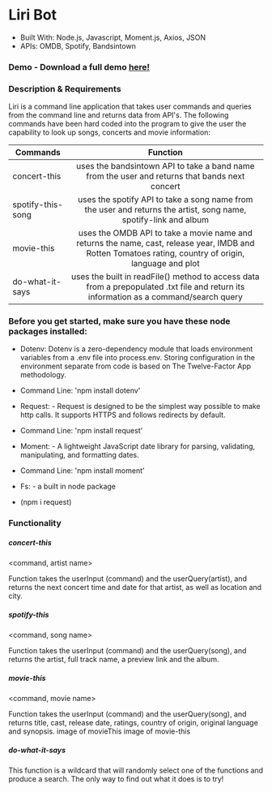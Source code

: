 # Liri Bot

* Built With: Node.js, Javascript, Moment.js, Axios, JSON
* APIs: OMDB, Spotify, Bandsintown

### Demo - Download a full demo [here!](https://github.com/mbolters/LiriBot/blob/master/liribot.mov)

### Description & Requirements
Liri is a command line application that takes user commands and queries from the command line and returns data from API's. The following commands have been hard coded into the program to give the user the capability to look up songs, concerts and movie information:

| Commands          | Function          | 
| ----------------- |:-----------------:| 
| concert-this      | uses the bandsintown API to take a band name from the user and returns that bands next concert | 
| spotify-this-song | uses the spotify API to take a song name from the user and returns the artist, song name, spotify-link and album |  
| movie-this        | uses the OMDB API to take a movie name and returns the name, cast, release year, IMDB and Rotten Tomatoes rating, country of origin, language and plot |  
| do-what-it-says   | uses the built in readFile() method to access data from a prepopulated .txt file and return its information as a command/search query |
	

### Before you get started, make sure you have these node packages installed:

* Dotenv: Dotenv is a zero-dependency module that loads environment variables from a .env file into process.env. Storing configuration in the environment separate from code is based on The Twelve-Factor App methodology.

* Command Line: 'npm install dotenv'

* Request: - Request is designed to be the simplest way possible to make http calls. It supports HTTPS and follows redirects by default.

* Command Line: 'npm install request'

* Moment: - A lightweight JavaScript date library for parsing, validating, manipulating, and formatting dates.

* Command Line: 'npm install moment'

* Fs: - a built in node package

* (npm i request)

### Functionality

##### concert-this

<command, artist name>

Function takes the userInput (command) and the userQuery(artist), and returns the next concert time and date for that artist, as well as location and city.

##### spotify-this

<command, song name>

Function takes the userInput (command) and the userQuery(song), and returns the artist, full track name, a preview link and the album.

##### movie-this 

<command, movie name>

Function takes the userInput (command) and the userQuery(song), and returns title, cast, release date, ratings, country of origin, original language and synopsis. image of movieThis image of movie-this

##### do-what-it-says

This function is a wildcard that will randomly select one of the functions and produce a search. The only way to find out what it does is to try!


